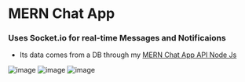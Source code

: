 # MERN Chat App

### Uses Socket.io for real-time Messages and Notificaions

-  Its data comes from a DB through my [MERN Chat App API Node Js](https://github.com/UAhmadSoft/MERN-Chat-App-API-NodeJs)

![image](https://i.ibb.co/0cft435/Screenshot-75.png)
![image](https://i.ibb.co/YLnGT51/Screenshot-73.png)
![image](https://i.ibb.co/YLnGT51/Screenshot-73.png)
